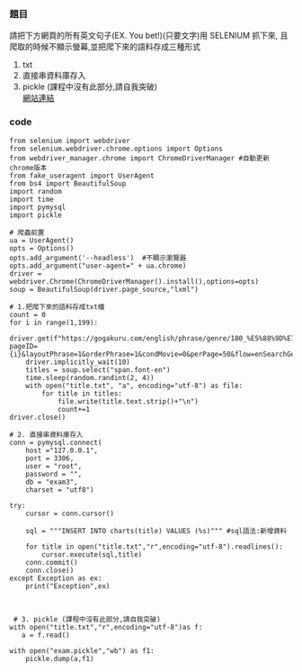 ### 題目
請把下方網頁的所有英文句子(EX. You bet!)(只要文字)用 SELENIUM 抓下來,
且爬取的時候不顯示螢幕,並把爬下來的語料存成三種形式
1. txt
2. 直接串資料庫存入
3. pickle (課程中沒有此部分,請自我突破)<br>
[網站連結](https://gogakuru.com/english/phrase/genre/180_%E5%88%9D%E7%B4%9A%E3%83%AC%E3%83%99%E3%83%AB.html?layoutPhrase=1&orderPhrase=1&condMovie=0&flow=enSearchGenre&condGenre=180&perPage=50)

### code
```
from selenium import webdriver
from selenium.webdriver.chrome.options import Options
from webdriver_manager.chrome import ChromeDriverManager #自動更新chrome版本
from fake_useragent import UserAgent
from bs4 import BeautifulSoup
import random
import time
import pymysql
import pickle

# 爬蟲前置
ua = UserAgent()
opts = Options()
opts.add_argument('--headless')  #不顯示瀏覽器
opts.add_argument("user-agent=" + ua.chrome)
driver = webdriver.Chrome(ChromeDriverManager().install(),options=opts)
soup = BeautifulSoup(driver.page_source,"lxml")

# 1.把爬下來的語料存成txt檔
count = 0
for i in range(1,199):
    driver.get(f"https://gogakuru.com/english/phrase/genre/180_%E5%88%9D%E7%B4%9A%E3%83%AC%E3%83%99%E3%83%AB.html?pageID={i}&layoutPhrase=1&orderPhrase=1&condMovie=0&perPage=50&flow=enSearchGenre&condGenre=180")
    driver.implicitly_wait(10)
    titles = soup.select("span.font-en")
    time.sleep(random.randint(2, 4))
    with open("title.txt", "a", encoding="utf-8") as file:
        for title in titles:
            file.write(title.text.strip()+"\n")
            count+=1
driver.close()

# 2. 直接串資料庫存入
conn = pymysql.connect(
    host ="127.0.0.1",
    port = 3306,
    user = "root",
    password = "",
    db = "exam3",
    charset = "utf8")

try:
    cursor = conn.cursor()

    sql = """INSERT INTO charts(title) VALUES (%s)""" #sql語法:新增資料

    for title in open("title.txt","r",encoding="utf-8").readlines():
        cursor.execute(sql,title)
    conn.commit()
    conn.close()
except Exception as ex:
    print("Exception",ex)



 # 3. pickle (課程中沒有此部分,請自我突破)
with open("title.txt","r",encoding="utf-8")as f:
   a = f.read()

with open("exam.pickle","wb") as f1:
    pickle.dump(a,f1)
```
